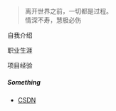 > 离开世界之前，一切都是过程。    
> 情深不寿，慧极必伤

自我介绍

职业生涯

项目经验

##### Something

- [CSDN][1]

[1]: https://blog.csdn.net/why_still_confused
